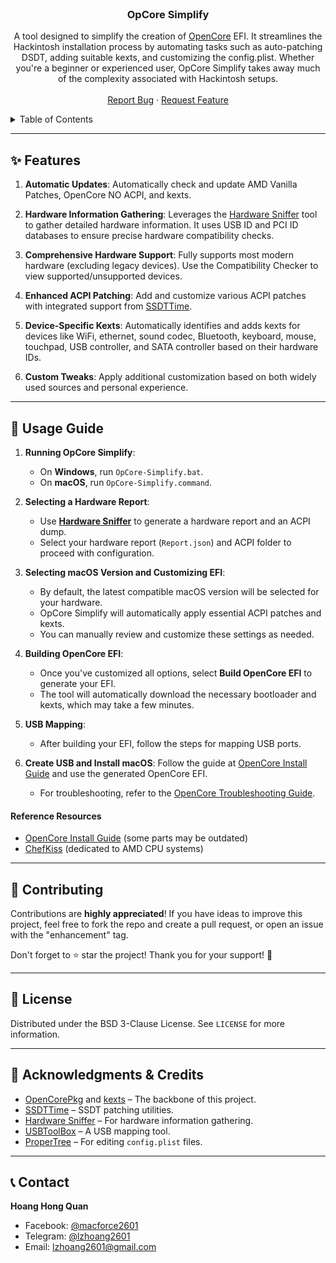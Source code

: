 <br/>
<div align="center">
  <h3 align="center">OpCore Simplify</h3>

  <p align="center">
    A tool designed to simplify the creation of <a href="https://github.com/acidanthera/OpenCorePkg">OpenCore</a> EFI. It streamlines the Hackintosh installation process by automating tasks such as auto-patching DSDT, adding suitable kexts, and customizing the config.plist. Whether you're a beginner or experienced user, OpCore Simplify takes away much of the complexity associated with Hackintosh setups.
    <br />
    <br />
    <a href="https://github.com/lzhoang2601/OpCore-Simplify/issues">Report Bug</a>
    ·
    <a href="https://github.com/lzhoang2601/OpCore-Simplify/issues">Request Feature</a>
  </p>
</div>

<details>
  <summary>Table of Contents</summary>
  <ol>
    <li><a href="#-features">Features</a></li>
    <li><a href="#-usage-guide">Usage Guide</a></li>
    <li><a href="#-contributing">Contributing</a></li>
    <li><a href="#-license">License</a></li>
    <li><a href="#-acknowledgments--credits">Acknowledgments & Credits</a></li>
    <li><a href="#-contact">Contact</a></li>
  </ol>
</details>

---

## ✨ **Features**

1. **Automatic Updates**: Automatically check and update AMD Vanilla Patches, OpenCore NO ACPI, and kexts.
   
2. **Hardware Information Gathering**: Leverages the [Hardware Sniffer](https://github.com/lzhoang2801/Hardware-Sniffer) tool to gather detailed hardware information. It uses USB ID and PCI ID databases to ensure precise hardware compatibility checks.
   
3. **Comprehensive Hardware Support**: Fully supports most modern hardware (excluding legacy devices). Use the Compatibility Checker to view supported/unsupported devices.

4. **Enhanced ACPI Patching**: Add and customize various ACPI patches with integrated support from [SSDTTime](https://github.com/corpnewt/SSDTTime).
   
5. **Device-Specific Kexts**: Automatically identifies and adds kexts for devices like WiFi, ethernet, sound codec, Bluetooth, keyboard, mouse, touchpad, USB controller, and SATA controller based on their hardware IDs.
   
6. **Custom Tweaks**: Apply additional customization based on both widely used sources and personal experience.

---

## 🚀 **Usage Guide**

1. **Running OpCore Simplify**:
   - On **Windows**, run `OpCore-Simplify.bat`.
   - On **macOS**, run `OpCore-Simplify.command`.

2. **Selecting a Hardware Report**:
   - Use [**Hardware Sniffer**](https://github.com/lzhoang2801/Hardware-Sniffer) to generate a hardware report and an ACPI dump.
   - Select your hardware report (`Report.json`) and ACPI folder to proceed with configuration.

3. **Selecting macOS Version and Customizing EFI**:
   - By default, the latest compatible macOS version will be selected for your hardware.
   - OpCore Simplify will automatically apply essential ACPI patches and kexts. 
   - You can manually review and customize these settings as needed.

4. **Building OpenCore EFI**:
   - Once you've customized all options, select **Build OpenCore EFI** to generate your EFI.
   - The tool will automatically download the necessary bootloader and kexts, which may take a few minutes.

5. **USB Mapping**:
   - After building your EFI, follow the steps for mapping USB ports.

6. **Create USB and Install macOS**: Follow the guide at [OpenCore Install Guide](https://dortania.github.io/OpenCore-Install-Guide/installer-guide/) and use the generated OpenCore EFI.
   - For troubleshooting, refer to the [OpenCore Troubleshooting Guide](https://dortania.github.io/OpenCore-Install-Guide/troubleshooting/troubleshooting.html).

#### Reference Resources

- [OpenCore Install Guide](https://dortania.github.io/OpenCore-Install-Guide) (some parts may be outdated)
- [ChefKiss](https://chefkissinc.github.io/guides/hackintosh/) (dedicated to AMD CPU systems)

---

## 🤝 **Contributing**

Contributions are **highly appreciated**! If you have ideas to improve this project, feel free to fork the repo and create a pull request, or open an issue with the "enhancement" tag.

Don't forget to ⭐ star the project! Thank you for your support! 🌟

---

## 📜 **License**

Distributed under the BSD 3-Clause License. See `LICENSE` for more information.

---

## 🙌 **Acknowledgments & Credits**

- [OpenCorePkg](https://github.com/acidanthera/OpenCorePkg) and [kexts](https://github.com/lzhoang2801/OpCore-Simplify/blob/main/Scripts/datasets/kext_data.py) – The backbone of this project.
- [SSDTTime](https://github.com/corpnewt/SSDTTime) – SSDT patching utilities.
- [Hardware Sniffer](https://github.com/lzhoang2801/Hardware-Sniffer) – For hardware information gathering.
- [USBToolBox](https://github.com/USBToolBox/tool) – A USB mapping tool.
- [ProperTree](https://github.com/corpnewt/ProperTree) – For editing `config.plist` files.

---

## 📞 **Contact**

**Hoang Hong Quan**  
- Facebook: [@macforce2601](https://facebook.com/macforce2601)  
- Telegram: [@lzhoang2601](https://t.me/lzhoang2601)  
- Email: lzhoang2601@gmail.com